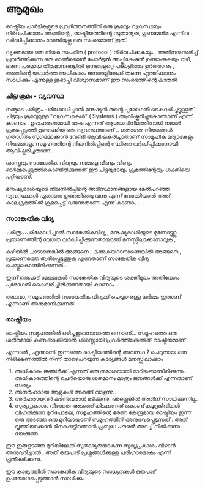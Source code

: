 # ആമുഖം‌

രാഷ്ട്രീയ പാർട്ടികളുടെ പ്രവർത്തനത്തിന് ഒരു ക്രമവും വ്യവസ്ഥയും  നി‌ർവചിക്കാനും
അങ്ങിന്റെ  , രാഷ്ട്രീയത്തിന്റെ  സുതാര്യത, ഗുണമേൻമ  എന്നിവ വർദ്ധിപ്പിക്കാനും  വേണ്ടിയുള്ല ഒരു സംരഭമാണ് ഇത്.

വ്യക്തമായ ഒരു നിയമ സംഹിത ( protocol )  നിർവചിക്കുകയും , അതിനനുസരിച്ച് പ്രവർത്തിക്കുന്ന ഒരു  ഓൺലൈൻ പോർട്ടൽ അപ്പ്ലികേഷൻ ഉണ്ടാക്കുകയും വഴി,  ഭരണ പരമായ തീരുമാനങ്ങളിൽ  ജനങ്ങളുറ്റെ പങ്കാളിത്തം ഉർത്താനും‌‌ , അങ്ങിന്റെ യഥാർത്ത അധികാരം ജനങ്ങളിലേക്ക് തന്നെ എത്തിക്കാനും സാധിക്കും എന്നുള്ള ശുഭാപ്തി വിശ്വാസമാണ് ഈ സംരഭത്തിന്റെ കാതൽ 


### ചിട്ട/ക്രമം‌‌ - വ്യവസ്ഥ 
നമ്മുടെ ചരിത്രം പരിശോധിച്ചാൽ മനുഷ്യൻ  തന്റെ പുരോഗതി കൈവരിച്ചുട്ടുള്ളത് ചിട്ടയും ക്രമവുമുള്ള  "വ്യവസ്ഥകൾ" ( Systems ) ആവിഷ്കരിച്ചുകൊണ്ടാണ് എന്ന് കാണാം .
ഉദാഹരണമായി  ഭാഷ എന്നത്  ആശയവിനിമത്തിനായി  നമ്മൾ ക്രമപ്പെടുത്തി ഉണ്ടാക്കിയ  ഒരു  വ്യവസ്ഥയാണ് ..
ഗതാഗത നിയമങ്ങൾ ഗതാഗതം സുഗമമാക്കാൻ വേണ്ടീ ആവിഷകരിച്ചാതാണ്
സാമൂഹിക മര്യാദകളും നിയമങ്ങളും  സമൂഹത്തിന്റെ നിലനിൽപ്പിന്റെ സ്ഥിരത വർദ്ധിപ്പിക്കാനായി ആവിഷ്കരിച്ചതാണ്...

ശാസ്ത്രവും സാങ്കേതിക വിദ്യയും നമ്മളെ വീണ്ടും വീണ്ടും ഓർമ്മപ്പെടുത്തികൊണ്ടിരിക്കുന്നത് ഈ ചിട്ടയുടേയും  ക്രമത്തിന്റേയും ശക്തിയെ പറ്റിയാണ്.

മനുഷ്യരാശിയുടെ നിലനിൽപ്പിന്റെ അടിസ്ഥാനങ്ങളായ മേൽപറഞ്ഞ വ്യവസ്ഥകൾ എങ്ങനെ ഉരുത്തിഞ്ഞു വന്നു എന്ന് നോക്കിയാൽ  അത് കാലക്രമത്തിൽ ക്രമപ്പെട്ട് വരുന്നതാണ് എന്ന് കാണാം . 

### സാങ്കേതിക വിദ്യ 
ചരിത്രം പരിശോധിച്ചാൽ  സാങ്കേതികവിദ്യ ,  മനുഷ്യരാശിയുടെ മുന്നോട്ടുള്ല പ്രയാണത്തിന്റ വേഗത വർദ്ധിപ്പിക്കുന്നതായാണ് മനസ്സിലാക്കാനാവുക ,

കുഴിയിൽ ചാടാനെങ്കിൽ അങ്ങനെ , കുന്നുകയറാനാണെങ്കിൽ അങ്ങനെ ,  പ്രയാണത്തെ ത്വരിപ്പെടുത്തുക എന്നതാണ് സാങ്കേതിക വിദ്യ ചെയ്തുകൊണ്ടിരിക്കുന്നത് .

ഇന്ന് ഒരുപാട് മേഖലകൾ സാങ്കേതിക വിദ്യയുടെ ശക്തിമൂലം അതിവേഗം പുരോഗതി കൈവരിച്ചിരിക്കുന്നതായി കാണാം ...

അഥവാ, സമൂഹത്തിൽ സാങ്കേതിക വിദ്യക്ക് ചെയ്യാനുള്ള ധർമ്മം ഇതാണ് എന്നാണ് അനുമാനിക്കുന്നത് 



### രാഷ്ട്രീയം 

രാഷ്ട്രീയം സമൂഹത്തിൽ  ഒഴിച്ചുകൂടാനാവാത്ത ഒന്നാണ്...
സമൂഹത്തെ ഒരു ശരീരമായി കണക്കാക്കിയാൽ  ശിരസ്സായി പ്രവർത്തിക്കേണ്ടത് രാഷ്ടീയമാണ് 

എന്നാൽ , എന്താണ് ഇന്നത്തെ  രാഷ്ട്രീയത്തിന്റെ അവസ്ഥ ? 
ചെറുതായ ഒരു നിരീക്ഷണത്തിൽ നിന്ന് താഴെപറയുന്ന കാര്യങ്ങൾ മനസ്സിലാക്കാം 

1. അധികാരം ജങ്ങൾക്ക് എന്നത് ഒരു തമാശയായി മാറിക്കൊണ്ടിരിക്കുന്നു.. അധികാരത്തിന്റെ ചെറിയൊരു ശതമാനം മാത്രം ജനങ്ങൾക്ക് എന്നതാണ് സത്യം
2. അനർഹരായ ആളുകൾ അരങ്ങ് വാഴുന്നു..
3. അർഹരായവർ കടന്നുവരാൻ മടിക്കുന്നു. അല്ലെങ്കിൽ അതിന് സാധിക്കുന്നില്ല. 
4. സൂര്യപ്രകാശം വീഴാതെ അടഞ്ഞ് കിടക്കുന്നത് കൊണ്ട്‌   ക്ഷുദ്രജീവികൾ വിഹരിക്കുന്ന മുറിപോലെ,  സമൂഹത്തിന്റെ ഭരണ കേന്ദ്രമായ രാഷ്ട്രീയ‌ം ഇന്ന് ഒരു അടഞ്ഞ ഒരു മുറിയായാണ് സമൂഹത്തിന് അനുഭവപ്പെടുന്നത് . അത് വൃത്തിയാക്കാൻ മിനക്കെട്ടിറങ്ങാൻ  പ്രബുദ്ധ പൗരൻ അറച്ച് നിൽക്കുന്നു  ഭയക്കുന്നു . 


ഈ ഇരുളടഞ്ഞ മുറിയിലേക്ക് സുതാര്യതയാകുന്ന സൂര്യപ്രകാശം വീഴാൻ അനുവദിച്ചാൽ , അത് ഒരുപാട് പ്രശ്നങ്ങൾക്കുള്ള പരിഹാരമാകും എന്ന് പ്രതീക്ഷിക്കുന്നു. 


ഈ കാര്യത്തിൽ സാങ്കേതിക വിദ്യയുടെ സാധ്യതകൾ ഒരുപാട് ഉപയോഗപ്പെടുത്താൻ സാധിക്കും 



	





